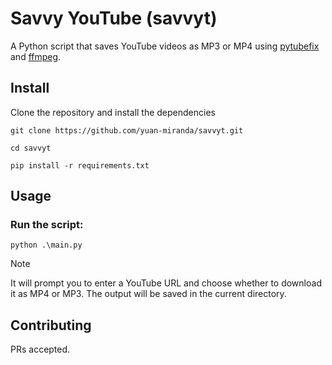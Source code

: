 # Savvy YouTube (savvyt)

A Python script that saves YouTube videos as MP3 or MP4 using [pytubefix](https://github.com/JuanBindez/pytubefix) and [ffmpeg](https://ffmpeg.org/).

## Install

Clone the repository and install the dependencies

```
git clone https://github.com/yuan-miranda/savvyt.git
```

```
cd savvyt
```

```
pip install -r requirements.txt
```

## Usage

### Run the script:

```
python .\main.py
```
> [!NOTE]
> It will prompt you to enter a YouTube URL and choose whether to download it as MP4 or MP3. The output will be saved in the current directory.

## Contributing

PRs accepted.
